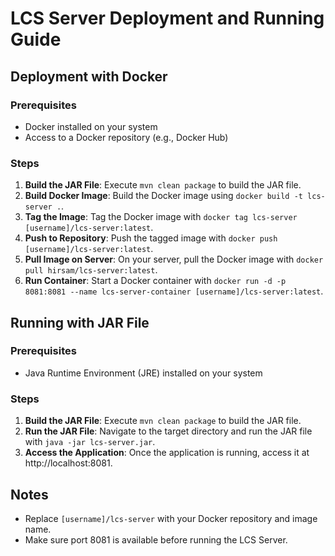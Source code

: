 # LCS Server Deployment and Running Guide

## Deployment with Docker

### Prerequisites
- Docker installed on your system
- Access to a Docker repository (e.g., Docker Hub)

### Steps
1. **Build the JAR File**: Execute `mvn clean package` to build the JAR file.
2. **Build Docker Image**: Build the Docker image using `docker build -t lcs-server .`.
3. **Tag the Image**: Tag the Docker image with `docker tag lcs-server [username]/lcs-server:latest`.
4. **Push to Repository**: Push the tagged image with `docker push [username]/lcs-server:latest`.
5. **Pull Image on Server**: On your server, pull the Docker image with `docker pull hirsam/lcs-server:latest`.
6. **Run Container**: Start a Docker container with `docker run -d -p 8081:8081 --name lcs-server-container [username]/lcs-server:latest`.

## Running with JAR File

### Prerequisites
- Java Runtime Environment (JRE) installed on your system

### Steps
1. **Build the JAR File**: Execute `mvn clean package` to build the JAR file.
2. **Run the JAR File**: Navigate to the target directory and run the JAR file with `java -jar lcs-server.jar`.
3. **Access the Application**: Once the application is running, access it at http://localhost:8081.

## Notes
- Replace `[username]/lcs-server` with your Docker repository and image name.
- Make sure port 8081 is available before running the LCS Server.
